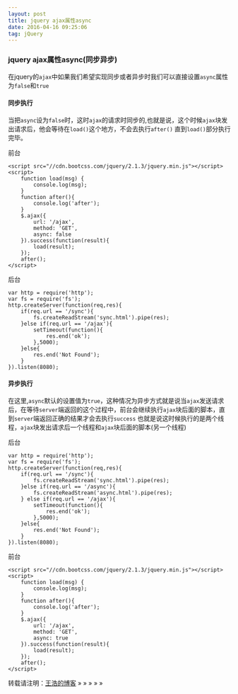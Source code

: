 ```yaml
---
layout: post
title: jquery ajax属性async
date: 2016-04-16 09:25:06 
tag: jQuery
---
```


### jquery ajax属性async(同步异步)
 
在jquery的`ajax`中如果我们希望实现同步或者异步时我们可以直接设置`async`属性为`false`和`true`

#### 同步执行

当把`async`设为`false`时，这时`ajax`的请求时同步的,也就是说，这个时候`ajax`块发出请求后，他会等待在`load()`这个地方，不会去执行`after()` 直到`load()`部分执行完毕。

前台

```
<script src="//cdn.bootcss.com/jquery/2.1.3/jquery.min.js"></script>
<script>
    function load(msg) {
        console.log(msg);
    }
    function after(){
        console.log('after');
    }
    $.ajax({
        url: '/ajax',
        method: 'GET',
        async: false
    }).success(function(result){
        load(result);
    });
    after();
</script>
```
后台

```
var http = require('http');
var fs = require('fs');
http.createServer(function(req,res){
    if(req.url == '/sync'){
        fs.createReadStream('sync.html').pipe(res);
    }else if(req.url == '/ajax'){
        setTimeout(function(){
            res.end('ok');
        },5000);
    }else{
        res.end('Not Found');
    }
}).listen(8080);
```

#### 异步执行

在这里,`async`默认的设置值为`true`，这种情况为异步方式就是说当`ajax`发送请求后，在等待`server`端返回的这个过程中，前台会继续执行`ajax`块后面的脚本，直到`server`端返回正确的结果才会去执行`success` 也就是说这时候执行的是两个线程，`ajax`块发出请求后一个线程和`ajax`块后面的脚本(另一个线程)


后台

```
var http = require('http');
var fs = require('fs');
http.createServer(function(req,res){
    if(req.url == '/sync'){
        fs.createReadStream('sync.html').pipe(res);
    }else if(req.url == '/async'){
        fs.createReadStream('async.html').pipe(res);
    } else if(req.url == '/ajax'){
        setTimeout(function(){
            res.end('ok');
        },5000);
    }else{
        res.end('Not Found');
    }
}).listen(8080);
```

前台

```
<script src="//cdn.bootcss.com/jquery/2.1.3/jquery.min.js"></script>
<script>
    function load(msg) {
        console.log(msg);
    }
    function after(){
        console.log('after');
    }
    $.ajax({
        url: '/ajax',
        method: 'GET',
        async: true
    }).success(function(result){
        load(result);
    });
    after();
</script>
```





转载请注明：[王浩的博客](http:wanghaoweb.github.io) » » » » » 
